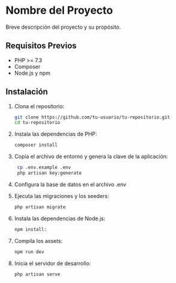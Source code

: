 # Nombre del Proyecto

Breve descripción del proyecto y su propósito.

## Requisitos Previos

- PHP >= 7.3
- Composer
- Node.js y npm

## Instalación

1. Clona el repositorio:
   ```bash
   git clone https://github.com/tu-usuario/tu-repositorio.git
   cd tu-repositorio

2. Instala las dependencias de PHP:
    ```bash
    composer install

3. Copia el archivo de entorno y genera la clave de la aplicación:
   ```bash
    cp .env.example .env
    php artisan key:generate

4. Configura la base de datos en el archivo .env

5. Ejecuta las migraciones y los seeders:
    ```bash
    php artisan migrate 

6. Instala las dependencias de Node.js:
    ```bash
    npm install:

7. Compila los assets:
    ```bash
    npm run dev

8. Inicia el servidor de desarrollo:
    ```bash
    php artisan serve

